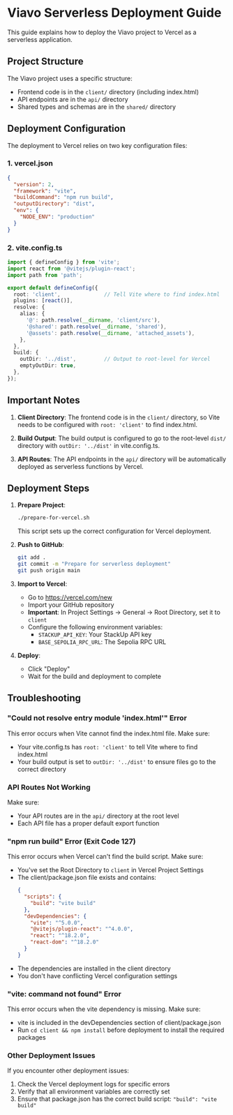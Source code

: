 # Viavo Serverless Deployment Guide

This guide explains how to deploy the Viavo project to Vercel as a serverless application.

## Project Structure

The Viavo project uses a specific structure:
- Frontend code is in the `client/` directory (including index.html)
- API endpoints are in the `api/` directory
- Shared types and schemas are in the `shared/` directory

## Deployment Configuration

The deployment to Vercel relies on two key configuration files:

### 1. vercel.json

```json
{
  "version": 2,
  "framework": "vite",
  "buildCommand": "npm run build",
  "outputDirectory": "dist",
  "env": {
    "NODE_ENV": "production"
  }
}
```

### 2. vite.config.ts

```typescript
import { defineConfig } from 'vite';
import react from '@vitejs/plugin-react';
import path from 'path';

export default defineConfig({
  root: 'client',              // Tell Vite where to find index.html
  plugins: [react()],
  resolve: {
    alias: {
      '@': path.resolve(__dirname, 'client/src'),
      '@shared': path.resolve(__dirname, 'shared'),
      '@assets': path.resolve(__dirname, 'attached_assets'),
    },
  },
  build: {
    outDir: '../dist',         // Output to root-level for Vercel
    emptyOutDir: true,
  },
});
```

## Important Notes

1. **Client Directory**: The frontend code is in the `client/` directory, so Vite needs to be configured with `root: 'client'` to find index.html.

2. **Build Output**: The build output is configured to go to the root-level `dist/` directory with `outDir: '../dist'` in vite.config.ts.

3. **API Routes**: The API endpoints in the `api/` directory will be automatically deployed as serverless functions by Vercel.

## Deployment Steps

1. **Prepare Project**: 
   ```bash
   ./prepare-for-vercel.sh
   ```
   This script sets up the correct configuration for Vercel deployment.

2. **Push to GitHub**:
   ```bash
   git add .
   git commit -m "Prepare for serverless deployment"
   git push origin main
   ```

3. **Import to Vercel**:
   - Go to https://vercel.com/new
   - Import your GitHub repository
   - **Important**: In Project Settings → General → Root Directory, set it to `client`
   - Configure the following environment variables:
     - `STACKUP_API_KEY`: Your StackUp API key
     - `BASE_SEPOLIA_RPC_URL`: The Sepolia RPC URL

4. **Deploy**:
   - Click "Deploy"
   - Wait for the build and deployment to complete

## Troubleshooting

### "Could not resolve entry module 'index.html'" Error

This error occurs when Vite cannot find the index.html file. Make sure:
- Your vite.config.ts has `root: 'client'` to tell Vite where to find index.html
- Your build output is set to `outDir: '../dist'` to ensure files go to the correct directory

### API Routes Not Working

Make sure:
- Your API routes are in the `api/` directory at the root level
- Each API file has a proper default export function

### "npm run build" Error (Exit Code 127)

This error occurs when Vercel can't find the build script. Make sure:
- You've set the Root Directory to `client` in Vercel Project Settings
- The client/package.json file exists and contains:
  ```json
  {
    "scripts": {
      "build": "vite build"
    },
    "devDependencies": {
      "vite": "^5.0.0",
      "@vitejs/plugin-react": "^4.0.0",
      "react": "^18.2.0",
      "react-dom": "^18.2.0"
    }
  }
  ```
- The dependencies are installed in the client directory
- You don't have conflicting Vercel configuration settings

### "vite: command not found" Error

This error occurs when the vite dependency is missing. Make sure:
- vite is included in the devDependencies section of client/package.json
- Run `cd client && npm install` before deployment to install the required packages

### Other Deployment Issues

If you encounter other deployment issues:
1. Check the Vercel deployment logs for specific errors
2. Verify that all environment variables are correctly set
3. Ensure that package.json has the correct build script: `"build": "vite build"`